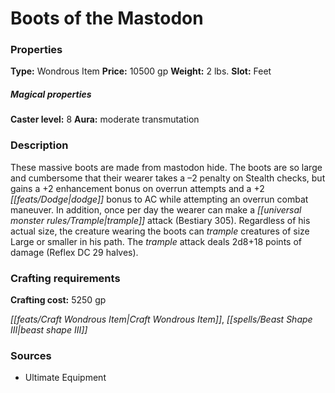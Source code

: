 ﻿---
Title: "Boots of the Mastodon"
Type: "Wondrous Item"
Price: "10500 gp"
Weight: "2 lbs."
Slot: "Feet"
Caster level: "8"
Aura: "moderate transmutation"
Description: |
  "These massive boots are made from mastodon hide. The boots are so large and cumbersome that their wearer takes a –2 penalty on Stealth checks, but gains a +2 enhancement bonus on overrun attempts and a +2 dodge bonus to AC while attempting an overrun combat maneuver. In addition, once per day the wearer can make a trample attack (_Bestiary_ 305). Regardless of his actual size, the creature wearing the boots can trample creatures of size Large or smaller in his path. The trample attack deals 2d8+18 points of damage (Reflex DC 29 halves)."
Crafting cost: "5250 gp"
Sources: "['Ultimate Equipment']"
---

# Boots of the Mastodon

### Properties

**Type:** Wondrous Item **Price:** 10500 gp **Weight:** 2 lbs. **Slot:** Feet

##### Magical properties

**Caster level:** 8 **Aura:** moderate transmutation

### Description

These massive boots are made from mastodon hide. The boots are so large and cumbersome that their wearer takes a –2 penalty on Stealth checks, but gains a +2 enhancement bonus on overrun attempts and a +2 _[[feats/Dodge|dodge]]_ bonus to AC while attempting an overrun combat maneuver. In addition, once per day the wearer can make a _[[universal monster rules/Trample|trample]]_ attack (Bestiary 305). Regardless of his actual size, the creature wearing the boots can _trample_ creatures of size Large or smaller in his path. The _trample_ attack deals 2d8+18 points of damage (Reflex DC 29 halves).

### Crafting requirements

**Crafting cost:** 5250 gp

_[[feats/Craft Wondrous Item|Craft Wondrous Item]]_, _[[spells/Beast Shape III|beast shape III]]_

### Sources

* Ultimate Equipment
